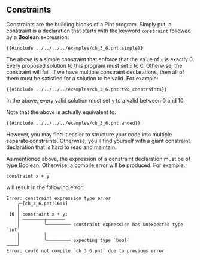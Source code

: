 ## Constraints

Constraints are the building blocks of a Pint program. Simply put, a constraint is a declaration
that starts with the keyword `constraint` followed by a **Boolean** expression:

```pint
{{#include ../../../../examples/ch_3_6.pnt:simple}}
```

The above is a simple constraint that enforce that the value of `x` is exactly 0. Every proposed
solution to this program must set `x` to 0. Otherwise, the constraint will fail. If we have multiple
constraint declarations, then all of them must be satisfied for a solution to be valid. For example:

```pint
{{#include ../../../../examples/ch_3_6.pnt:two_constraints}}
```

In the above, every valid solution must set `y` to a valid between 0 and 10.

Note that the above is actually equivalent to:

```pint
{{#include ../../../../examples/ch_3_6.pnt:anded}}
```

However, you may find it easier to structure your code into multiple separate constraints.
Otherwise, you'll find yourself with a giant constraint declaration that is hard to read and
maintain.

As mentioned above, the expression of a constraint declaration must be of type Boolean. Otherwise, a
compile error will be produced. For example:

```pint
constraint x + y
```

will result in the following error:

```console
Error: constraint expression type error
    ╭─[ch_3_6.pnt:16:1]
    │
 16 │ constraint x + y;
    │ ────────┬───────
    │         ╰───────── constraint expression has unexpected type `int`
    │         │
    │         ╰───────── expecting type `bool`
────╯
Error: could not compile `ch_3_6.pnt` due to previous error
```
